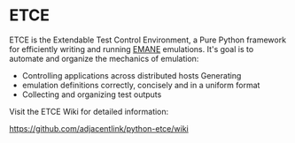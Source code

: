 ETCE
==

ETCE is the Extendable Test Control Environment, a Pure Python
framework for efficiently writing and running
[EMANE](https://github.com/adjacentlink/emane) emulations. It's goal
is to automate and organize the mechanics of emulation:

* Controlling applications across distributed hosts Generating
* emulation definitions correctly, concisely and in a uniform format
* Collecting and organizing test outputs


Visit the ETCE Wiki for detailed information:

 https://github.com/adjacentlink/python-etce/wiki

